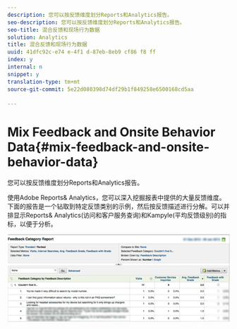 ```yaml
---
description: 您可以按反馈维度划分Reports和Analytics报告。
seo-description: 您可以按反馈维度划分Reports和Analytics报告。
seo-title: 混合反馈和现场行为数据
solution: Analytics
title: 混合反馈和现场行为数据
uuid: 41dfc92c-e74 e-4f1 d-87eb-8eb9 cf86 f8 ff
index: y
internal: n
snippet: y
translation-type: tm+mt
source-git-commit: 5e22d080398d74df29b1f849258e6500168cd5aa

---
```



# Mix Feedback and Onsite Behavior Data{#mix-feedback-and-onsite-behavior-data}

您可以按反馈维度划分Reports和Analytics报告。

使用Adobe Reports&amp; Analytics，您可以深入挖掘报表中提供的大量反馈维度。下面的报告是一个钻取到特定反馈类别的示例，然后按反馈描述进行分解。可以并排显示Reports&amp; Analytics(访问和客户服务查询)和Kampyle(平均反馈级别)的指标，以便于分析。

![](assets/feedback_category_report.png)


